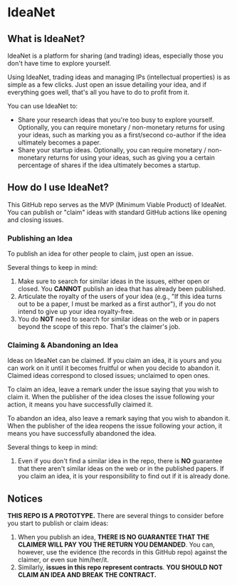 # IdeaNet

## What is IdeaNet?

IdeaNet is a platform for sharing (and trading) ideas, especially those you don't have time to explore yourself.

Using IdeaNet, trading ideas and managing IPs (intellectual properties) is as simple as a few clicks.
Just open an issue detailing your idea,
and if everything goes well,
that's all you have to do to profit from it.

You can use IdeaNet to:

- Share your research ideas that you're too busy to explore yourself.
Optionally, you can require monetary / non-monetary returns for using your ideas,
such as marking you as a first/second co-author if the idea ultimately becomes a paper.
- Share your startup ideas.
Optionally, you can require monetary / non-monetary returns for using your ideas,
such as giving you a certain percentage of shares if the idea ultimately becomes a startup.

## How do I use IdeaNet?

This GitHub repo serves as the MVP (Minimum Viable Product) of IdeaNet.
You can publish or "claim" ideas with standard GitHub actions like opening and closing issues.

### Publishing an Idea

To publish an idea for other people to claim,
just open an issue.

Several things to keep in mind:

1. Make sure to search for similar ideas in the issues, either open or closed.
You **CANNOT** publish an idea that has already been published.
2. Articulate the royalty of the users of your idea
(e.g., "If this idea turns out to be a paper, I must be marked as a first author"),
if you do not intend to give up your idea royalty-free.
3. You do **NOT** need to search for similar ideas on the web or in papers beyond the scope of this repo.
That's the claimer's job.

### Claiming & Abandoning an Idea

Ideas on IdeaNet can be claimed.
If you claim an idea, it is yours and you can work on it until it becomes fruitful or when you decide to abandon it.
Claimed ideas correspond to closed issues; unclaimed to open ones.

To claim an idea,
leave a remark under the issue saying that you wish to claim it.
When the publisher of the idea closes the issue following your action, it means you have successfully claimed it.

To abandon an idea,
also leave a remark saying that you wish to abandon it.
When the publisher of the idea reopens the issue following your action, it means you have successfully abandoned the idea.

Several things to keep in mind:

1. Even if you don't find a similar idea in the repo,
there is **NO** guarantee that there aren't similar ideas on the web or in the published papers.
If you claim an idea, it is your responsibility to find out if it is already done.

## Notices

**THIS REPO IS A PROTOTYPE.**
There are several things to consider before you start to publish or claim ideas:

1. When you publish an idea, **THERE IS NO GUARANTEE THAT THE CLAIMER WILL PAY YOU THE RETURN YOU DEMANDED**.
You can, however, use the evidence (the records in this GitHub repo) against the claimer, or even sue him/her/it.
2. Similarly, **issues in this repo represent contracts**.
**YOU SHOULD NOT CLAIM AN IDEA AND BREAK THE CONTRACT.**
